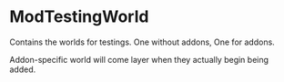 # ModTestingWorld
Contains the worlds for testings. One without addons, One for addons.

Addon-specific world will come layer when they actually begin being added.
